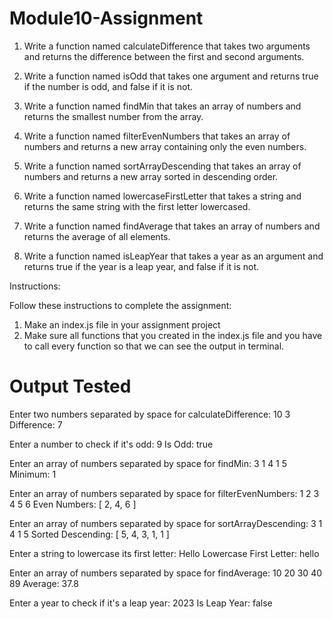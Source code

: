 # Module10-Assignment
1) Write a function named calculateDifference that takes two arguments and returns the difference between the first and second arguments.


2) Write a function named isOdd that takes one argument and returns true if the number is odd, and false if it is not.


3) Write a function named findMin that takes an array of numbers and returns the smallest number from the array.


4) Write a function named filterEvenNumbers that takes an array of numbers and returns a new array containing only the even numbers.


5) Write a function named sortArrayDescending that takes an array of numbers and returns a new array sorted in descending order.


6) Write a function named lowercaseFirstLetter that takes a string and returns the same string with the first letter lowercased.


7) Write a function named findAverage that takes an array of numbers and returns the average of all elements.

8) Write a function named isLeapYear that takes a year as an argument and returns true if the year is a leap year, and false if it is not.

Instructions:

Follow these instructions to complete the assignment:

1) Make an index.js file in your assignment project
2) Make sure all functions that you created in the index.js file and you have to call every function so that we can see the output in terminal.

# Output Tested

Enter two numbers separated by space for calculateDifference: 10 3
Difference: 7 

Enter a number to check if it's odd: 9
Is Odd: true

Enter an array of numbers separated by space for findMin: 3 1 4 1 5
Minimum: 1

Enter an array of numbers separated by space for filterEvenNumbers: 1 2 3 4 5 6
Even Numbers: [ 2, 4, 6 ]

Enter an array of numbers separated by space for sortArrayDescending: 3 1 4 1 5
Sorted Descending: [ 5, 4, 3, 1, 1 ]

Enter a string to lowercase its first letter: Hello
Lowercase First Letter: hello

Enter an array of numbers separated by space for findAverage: 10 20 30 40 89
Average: 37.8

Enter a year to check if it's a leap year: 2023
Is Leap Year: false


 
